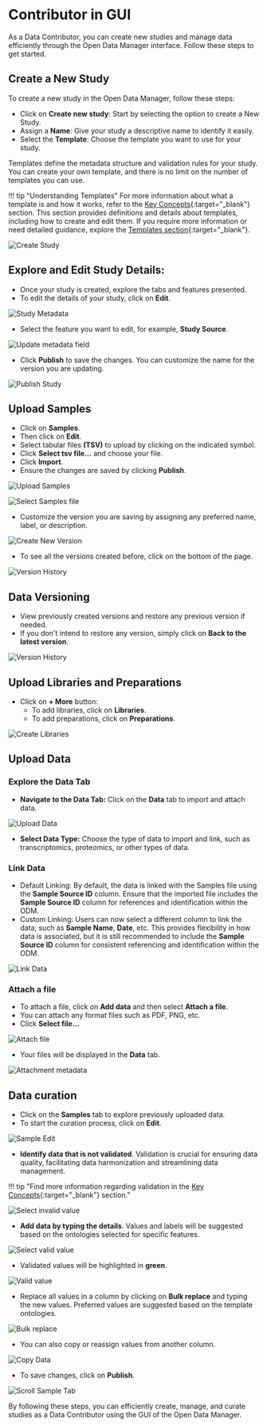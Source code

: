 # Contributor in GUI

As a Data Contributor, you can create new studies and manage data efficiently 
through the Open Data Manager interface. Follow these steps to get started.

## Create a New Study

To create a new study in the Open Data Manager, follow these steps:

* Click on **Create new study**: Start by selecting the option to create a New Study. 
* Assign a **Name**: Give your study a descriptive name to identify it easily. 
* Select the **Template**: Choose the template you want to use for your study. 

Templates define the metadata structure and validation rules for your study. 
You can create your own template, and there is no limit on the number of templates you can use.

!!! tip "Understanding Templates"
    For more information about what a template is and how it works, refer 
    to the [Key Concepts](../key-concepts/key-concepts.md){:target="_blank"} section. 
    This section provides definitions and details about templates, including how to create 
    and edit them. If you require more information or need detailed guidance, 
    explore the [Templates section](../doc-odm-user-guide/template-editor.md){:target="_blank"}.

![Create Study](quick-start-images/create-study.png)

## Explore and Edit Study Details:

* Once your study is created, explore the tabs and features presented.
* To edit the details of your study, click on **Edit**.

![Study Metadata](quick-start-images/study-metadata.png)

* Select the feature you want to edit, for example, **Study Source**.

![Update metadata field](quick-start-images/study-source.png)

* Click **Publish** to save the changes. You can customize the name for the version you are updating.

![Publish Study](quick-start-images/study-publish.png)

## Upload Samples
* Click on **Samples**. 
* Then click on **Edit**. 
* Select tabular files **(TSV)** to upload by clicking on the indicated symbol.
* Click **Select tsv file...** and choose your file.
* Click **Import**. 
* Ensure the changes are saved by clicking **Publish**.

![Upload Samples](quick-start-images/upload-samles.png)

![Select Samples file](quick-start-images/select-samples-tsv.png)

* Customize the version you are saving by assigning any preferred name, label, or description.

![Create New Version](quick-start-images/samples-version-description.png)

* To see all the versions created before, click on the bottom of the page.

![Version History](quick-start-images/samples-version-select.png)

## Data Versioning

* View previously created versions and restore any previous version if needed. 
* If you don't intend to restore any version, simply click on **Back to the latest version**.

![Version History](quick-start-images/samples-version-history.png)

## Upload Libraries and Preparations

* Click on **+ More** button:
    * To add libraries, click on **Libraries**. 
    * To add preparations, click on **Preparations**.

![Create Libraries](quick-start-images/upload-lib-prep.png)

## Upload Data

### Explore the Data Tab

* **Navigate to the Data Tab:** Click on the **Data** tab to import and attach data.

![Upload Data](quick-start-images/study-data-tab.png)

* **Select Data Type:** Choose the type of data to import and link, 
such as transcriptomics, proteomics, or other types of data.

### Link Data

* Default Linking: By default, the data is linked with the Samples file using the **Sample 
Source ID** column. Ensure that the imported file includes the **Sample Source ID** column 
for references and identification within the ODM. 
* Custom Linking: Users can now select a different column to link the data, such as **Sample Name**, **Date**, etc. 
This provides flexibility in how data is associated, but it is still recommended to include the 
**Sample Source ID** column for consistent referencing and identification within the ODM.

![Link Data](quick-start-images/linking-data.png)

### Attach a file

* To attach a file, click on **Add data** and then select **Attach a file**. 
* You can attach any format files such as PDF, PNG, etc. 
* Click **Select file...**

![Attach file](quick-start-images/attach-file.png)

* Your files will be displayed in the **Data** tab.

![Attachment metadata](quick-start-images/attachment-metadata.png)

## Data curation

* Click on the **Samples** tab to explore previously uploaded data. 
* To start the curation process, click on **Edit**.

![Sample Edit](quick-start-images/samples-edit.png)

* **Identify data that is not validated**. Validation is crucial for ensuring data quality, 
facilitating data harmonization and streamlining data management. 

!!! tip "Find more information regarding validation in the [Key Concepts](../key-concepts/key-concepts.md){:target="_blank"} section."

![Select invalid value](quick-start-images/invalid-data.png)

* **Add data by typing the details**. 
Values and labels will be suggested based on the ontologies selected for specific features.

![Select valid value](quick-start-images/data-validation1.png)

* Validated values will be highlighted in **green**.

![Valid value](quick-start-images/valid-data.png)

* Replace all values in a column by clicking on **Bulk replace** and typing the new values.
Preferred values are suggested based on the template ontologies.

![Bulk replace](quick-start-images/bulk-replace-validation.png)

* You can also copy or reassign values from another column.

![Copy Data](quick-start-images/copy-values.png)

* To save changes, click on **Publish**.

![Scroll Sample Tab](quick-start-images/sample-scroll.png)

By following these steps, you can efficiently create, manage, and curate studies as a 
Data Contributor using the GUI of the Open Data Manager.
